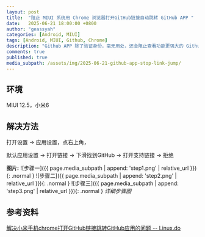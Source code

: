 ```yaml
---
layout: post
title:  "阻止 MIUI 系统用 Chrome 浏览器打开GitHub链接自动跳转 GitHub APP "
date:   2025-06-21 18:00:00 +0800
author: "geassyah"
categories: [Android, MIUI]
tags: [Android, MIUI, Github, Chrome]
description: "Github APP 除了验证身份，毫无用处，还会阻止查看功能更强大的 Github 网页页面，必须解决这个问题"
comments: true
published: true
media_subpath: /assets/img/2025-06-21-github-app-stop-link-jump/
---
```


## 环境

MIUI 12.5，小米6

## 解决方法

打开设置 -> 应用设置，点右上角， 

默认应用设置 -> 打开链接 -> 下滑找到GitHub -> 打开支持链接 -> 拒绝 

**图片:**
![步骤一]({{ page.media_subpath | append: 'step1.png' | relative_url }}){: .normal }
![步骤二]({{ page.media_subpath | append: 'step2.png' | relative_url }}){: .normal }
![步骤三]({{ page.media_subpath | append: 'step3.png' | relative_url }}){: .normal }
*详细步骤图*

## 参考资料

[解决小米手机chrome打开GitHub链接跳转GitHub应用的问题 -- Linux.do](https://linux.do/t/topic/473297)


